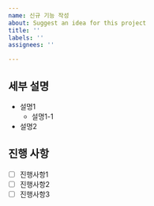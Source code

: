 ```yaml
---
name: 신규 기능 작성
about: Suggest an idea for this project
title: ''
labels: ''
assignees: ''

---
```


## 세부 설명
- 설명1
  - 설명1-1
- 설명2

## 진행 사항
- [ ] 진행사항1
- [ ] 진행사항2
- [ ] 진행사항3
